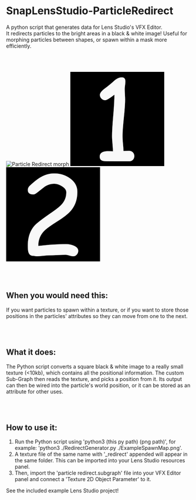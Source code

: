 # SnapLensStudio-ParticleRedirect
A python script that generates data for Lens Studio's VFX Editor.
<br>It redirects particles to the bright areas in a black & white image! Useful for morphing particles between shapes, or spawn within a mask more efficiently.

<br/><br/>
  
![Particle Redirect morph](https://maxvanleeuwen.com/wp-content/uploads/morph.gif) ![Matte 1](https://github.com/max-van-leeuwen/SnapLensStudio-ParticleRedirect/blob/main/Particle%20Redirect/Python/1.png?raw=true) ![Matte 2](https://github.com/max-van-leeuwen/SnapLensStudio-ParticleRedirect/blob/main/Particle%20Redirect/Python/2.png?raw=true)


<br/><br/>
## When you would need this:

If you want particles to spawn within a texture, or if you want to store those positions in the particles' attributes so they can move from one to the next.

<br/><br/>
## What it does:

The Python script converts a square black & white image to a really small texture (<10kb), which contains all the positional information.
The custom Sub-Graph then reads the texture, and picks a position from it.
Its output can then be wired into the particle's world position, or it can be stored as an attribute for other uses.

<br/><br/>
## How to use it:

1. Run the Python script using 'python3 (this py path) (png path)', for example: 'python3 ./RedirectGenerator.py ./ExampleSpawnMap.png'.
2. A texture file of the same name with '\_redirect' appended will appear in the same folder. This can be imported into your Lens Studio resources panel.
3. Then, import the 'particle redirect.subgraph' file into your VFX Editor panel and connect a 'Texture 2D Object Parameter' to it.

See the included example Lens Studio project!
